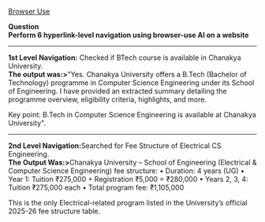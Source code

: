 <a href="https://browser-use.com/" class="button">Browser Use</a>
<br>

<strong>Question</strong>
<br>
<strong>Perform 6 hyperlink-level navigation using browser-use AI on a website</strong>

<hr>
<p><b>1st Level Navigation:</b> Checked if BTech course is available in Chanakya University.
<br><b>The output was:></b>"Yes. Chanakya University offers a B.Tech (Bachelor of Technology) programme in Computer Science Engineering under its School of Engineering. I have provided an extracted summary detailing the programme overview, eligibility criteria, highlights, and more.

Key point: B.Tech in Computer Science Engineering is available at Chanakya University".</p>

<hr>
<p><b>2nd Level Navigation:</b>Searched for Fee Structure of Electrical CS Engineering.
<br><b>The Output Was:></b>Chanakya University – School of Engineering (Electrical & Computer Science Engineering) fee structure: • Duration: 4 years (UG) • Year 1: Tuition ₹275,000 + Registration ₹5,000 = ₹280,000 • Years 2, 3, 4: Tuition ₹275,000 each • Total program fee: ₹1,105,000

This is the only Electrical-related program listed in the University’s official 2025-26 fee structure table.
